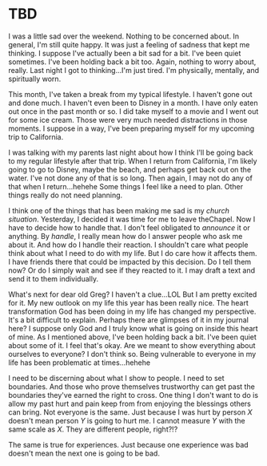 # TBD

I was a little sad over the weekend. Nothing to be concerned about. In general, I'm still quite happy. It was just a feeling of sadness that kept me thinking. I suppose I've actually been a bit sad for a bit. I've been quiet sometimes. I've been holding back a bit too. Again, nothing to worry about, really. Last night I got to thinking...I'm just tired. I'm physically, mentally, and spiritually worn.

This month, I've taken a break from my typical lifestyle. I haven't gone out and done much. I haven't even been to Disney in a month. I have only eaten out once in the past month or so. I did take myself to a movie and I went out for some ice cream. Those were very much needed distractions in those moments. I suppose in a way, I've been preparing myself for my upcoming trip to California.

I was talking with my parents last night about how I think I'll be going back to my regular lifestyle after that trip. When I return from California, I'm likely going to go to Disney, maybe the beach, and perhaps get back out on the water. I've not done any of that is so long. Then again, I may not do any of that when I return...hehehe Some things I feel like a need to plan. Other things really do not need planning.

I think one of the things that has been making me sad is my *church situation*. Yesterday, I decided it was time for me to leave theChapel. Now I have to decide how to handle that. I don't feel obligated to *announce* it or anything. By *handle*, I really mean how do I answer people who ask me about it. And how do I handle their reaction. I shouldn't care what people think about what I need to do with my life. But I do care how it affects them. I have friends there that could be impacted by this decision. Do I tell them now? Or do I simply wait and see if they reacted to it. I may draft a text and send it to them individually.

What's next for dear old Greg? I haven't a clue...LOL But I am pretty excited for it. My new outlook on my life this year has been really nice. The heart transformation God has been doing in my life has changed my perspective. It's a bit difficult to explain. Perhaps there are glimpses of it in my journal here? I suppose only God and I truly know what is going on inside this heart of mine. As I mentioned above, I've been holding back a bit. I've been quiet about some of it. I feel that's okay. Are we meant to show everything about ourselves to everyone? I don't think so. Being vulnerable to everyone in my life has been problematic at times...hehehe

I need to be discerning about what I show to people. I need to set boundaries. And those who prove themselves trustworthy can get past the boundaries they've earned the right to cross. One thing I don't want to do is allow my past hurt and pain keep from from enjoying the blessings others can bring. Not everyone is the same. Just because I was hurt by person *X* doesn't mean person *Y* is going to hurt me. I cannot measure *Y* with the same scale as *X*. They are different people, right?!?

The same is true for experiences. Just because one experience was bad doesn't mean the next one is going to be bad.